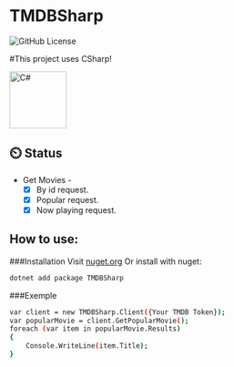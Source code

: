 # TMDBSharp
![GitHub License](https://img.shields.io/github/license/aleatoreo22/TMDBSharp)

#This project uses CSharp!
<div align="left">
  <img src="https://cdn.jsdelivr.net/gh/devicons/devicon/icons/csharp/csharp-original.svg" height="100" alt="C#"  />
</div>

## ⏲️ Status
-  Get Movies -
    - [x] By id request.
    - [x] Popular request.
    - [x] Now playing request.

## How to use:
###Installation
Visit [nuget.org](https://www.nuget.org/packages/TMDBSharp)
Or install with nuget:
```bash
dotnet add package TMDBSharp
```

###Exemple
```bash
var client = new TMDBSharp.Client({Your TMDB Token});
var popularMovie = client.GetPopularMovie();
foreach (var item in popularMovie.Results)
{
    Console.WriteLine(item.Title);
}
```